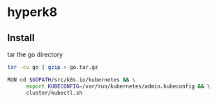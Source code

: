 # hyperk8

## Install

tar the go directory

```Bash
tar -cv go | gzip > go.tar.gz
```

```Bash
RUN cd $GOPATH/src/k8s.io/kubernetes && \
      export KUBECONFIG=/var/run/kubernetes/admin.kubeconfig && \
      cluster/kubectl.sh
```
